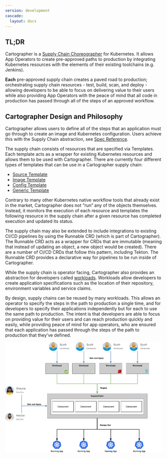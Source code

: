 ```yaml
---
version: development
cascade:
  layout: docs
---
```


## TL;DR

Cartographer is a
[Supply Chain Choreographer](https://tanzu.vmware.com/developer/guides/ci-cd/supply-chain-choreography/) for Kubernetes.
It allows App Operators to create pre-approved paths to production by integrating Kubernetes resources with the elements
of their existing toolchains (e.g. Jenkins).

**Each** pre-approved supply chain creates a paved road to production; orchestrating supply chain resources - test,
build, scan, and deploy - allowing developers to be able to focus on delivering value to their users while also
providing App Operators with the peace of mind that all code in production has passed through all of the steps of an
approved workflow.

## Cartographer Design and Philosophy

Cartographer allows users to define all of the steps that an application must go through to create an image and
Kubernetes configuration. Users achieve this with the Supply Chain abstraction, see
[Spec Reference](reference/workload#clustersupplychain).

The supply chain consists of resources that are specified via Templates. Each template acts as a wrapper for existing
Kubernetes resources and allows them to be used with Cartographer. There are currently four different types of templates
that can be use in a Cartographer supply chain:

- [Source Template](reference/template#clustersourcetemplate)
- [Image Template](reference/template#clusterimagetemplate)
- [Config Template](reference/template#clusterconfigtemplate)
- [Generic Template](reference/template#clustertemplate)

Contrary to many other Kubernetes native workflow tools that already exist in the market, Cartographer does not “run”
any of the objects themselves. Instead, it monitors the execution of each resource and templates the following resource
in the supply chain after a given resource has completed execution and updated its status.

The supply chain may also be extended to include integrations to existing CI/CD pipelines by using the Runnable CRD
(which is part of Cartographer). The Runnable CRD acts as a wrapper for CRDs that are immutable (meaning that instead of
updating an object, a new object would be created). There are a number of CI/CD CRDs that follow this pattern, including
Tekton. The Runnable CRD provides a declarative way for pipelines to be run inside of Cartographer.

While the supply chain is operator facing, Cartographer also provides an abstraction for developers called
[workloads](reference/workload#workload). Workloads allow developers to create application specifications such as the
location of their repository, environment variables and service claims.

By design, supply chains can be reused by many workloads. This allows an operator to specify the steps in the path to
production a single time, and for developers to specify their applications independently but for each to use the same
path to production. The intent is that developers are able to focus on providing value for their users and can reach
production quickly and easily, while providing peace of mind for app operators, who are ensured that each application
has passed through the steps of the path to production that they’ve defined.

![Cartographer High Level Diagram](img/ownership-flow.png)

